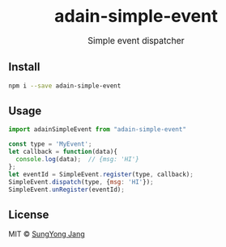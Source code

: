 <big><h1 align="center">adain-simple-event</h1></big>

<p align="center"><big>
Simple event dispatcher
</big></p>


## Install

```sh
npm i --save adain-simple-event
```

## Usage

```js
import adainSimpleEvent from "adain-simple-event"

const type = 'MyEvent';
let callback = function(data){
  console.log(data);  // {msg: 'HI'}
};
let eventId = SimpleEvent.register(type, callback);
SimpleEvent.dispatch(type, {msg: 'HI'});
SimpleEvent.unRegister(eventId);
```

## License

MIT © [SungYong Jang](http://github.com/ADAIN)

[npm-url]: https://npmjs.org/package/adain-simple-event
[npm-image]: https://img.shields.io/npm/v/adain-simple-event.svg?style=flat-square

[travis-url]: https://travis-ci.org/ADAIN/adain-simple-event
[travis-image]: https://img.shields.io/travis/ADAIN/adain-simple-event.svg?style=flat-square

[coveralls-url]: https://coveralls.io/r/ADAIN/adain-simple-event
[coveralls-image]: https://img.shields.io/coveralls/ADAIN/adain-simple-event.svg?style=flat-square

[depstat-url]: https://david-dm.org/ADAIN/adain-simple-event
[depstat-image]: https://david-dm.org/ADAIN/adain-simple-event.svg?style=flat-square

[download-badge]: http://img.shields.io/npm/dm/adain-simple-event.svg?style=flat-square
